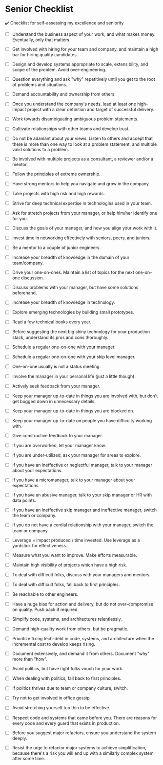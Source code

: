 # Senior Checklist
✔️ Checklist for self-assessing my excellence and seniority

- [ ] Understand the business aspect of your work, and what makes money. Eventually, only that matters.
- [ ] Get involved with hiring for your team and company, and maintain a high bar for hiring quality candidates.
- [ ] Design and develop systems appropriate to scale, extensibility, and scope of the problem. Avoid over-engineering.
- [ ] Question everything and ask "why" repetitively until you get to the root of problems and situations.
- [ ] Demand accountability and ownership from others.
- [ ] Once you understand the company's needs, lead at least one high-impact project with a clear definition and target of successful delivery.
- [ ] Work towards disambiguating ambiguous problem statements.
- [ ] Cultivate relationships with other teams and develop trust.
- [ ] Do not be adamant about your views. Listen to others and accept that there is more than one way to look at a problem statement, and multiple valid solutions to a problem.
- [ ] Be involved with multiple projects as a consultant, a reviewer and/or a mentor.
- [ ] Follow the principles of extreme ownership.
- [ ] Have strong mentors to help you navigate and grow in the company.
- [ ] Take projects with high risk and high rewards.
- [ ] Strive for deep technical expertise in technologies used in your team.
- [ ] Ask for stretch projects from your manager, or help him/her identify one for you.
- [ ] Discuss the goals of your manager, and how you align your work with it.
- [ ] Invest time in networking effectively with seniors, peers, and juniors.
- [ ] Be a mentor to a couple of junior engineers.
- [ ] Increase your breadth of knowledge in the domain of your team/company.
- [ ] Drive your one-on-ones. Maintain a list of topics for the next one-on-one discussion.
- [ ] Discuss problems with your manager, but have some solutions beforehand.
- [ ] Increase your breadth of knowledge in technology.
- [ ] Explore emerging technologies by building small prototypes.
- [ ] Read a few technical books every year.
- [ ] Before suggesting the next big shiny technology for your production stack, understand its pros and cons thoroughly.
- [ ] Schedule a regular one-on-one with your manager.
- [ ] Schedule a regular one-on-one with your skip level manager.
- [ ] One-on-one usually is not a status meeting.
- [ ] Involve the manager in your personal life (just a little though).
- [ ] Actively seek feedback from your manager.
- [ ] Keep your manager up-to-date in things you are involved with, but don't get bogged down in unnecessary details.
- [ ] Keep your manager up-to-date in things you are blocked on.
- [ ] Keep your manager up-to-date on people you have difficulty working with.
- [ ] Give constructive feedback to your manager.
- [ ] If you are overworked, let your manager know.
- [ ] If you are under-utilized, ask your manager for areas to explore.
- [ ] If you have an ineffective or neglectful manager, talk to your manager about your expectations.
- [ ] If you have a micromanager, talk to your manager about your expectations.
- [ ] If you have an abusive manager, talk to your skip manager or HR with data points.
- [ ] If you have an ineffective skip manager and ineffective manager, switch the team or company.
- [ ] If you do not have a cordial relationship with your manager, switch the team or company.
- [ ] Leverage = impact produced / time invested. Use leverage as a yardstick for effectiveness.
- [ ] Measure what you want to improve. Make efforts measurable.
- [ ] Maintain high visibility of projects which have a high risk.
- [ ] To deal with difficult folks, discuss with your managers and mentors.
- [ ] To deal with difficult folks, fall back to first principles.
- [ ] Be reachable to other engineers.
- [ ] Have a huge bias for action and delivery, but do not over-compromise on quality. Push back if required.
- [ ] Simplify code, systems, and architectures relentlessly.
- [ ] Demand high-quality work from others, but be pragmatic.
- [ ] Prioritize fixing tech-debt in code, systems, and architecture when the incremental cost to develop keeps rising.
- [ ] Document extensively, and demand it from others. Document "why" more than "how".
- [ ] Avoid politics, but have right folks vouch for your work.
- [ ] When dealing with politics, fall back to first principles.
- [ ] If politics thrives due to team or company culture, switch.
- [ ] Try not to get involved in office gossip.
- [ ] Avoid stretching yourself too thin to be effective.
- [ ] Respect code and systems that came before you. There are reasons for every code and every guard that exists in production.
- [ ] Before you suggest major refactors, ensure you understand the system deeply.
- [ ] Resist the urge to refactor major systems to achieve simplification, because there's a risk you will end up with a similarly complex system after some time.

